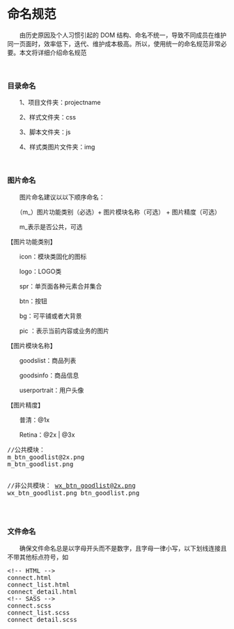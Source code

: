 # 命名规范

　　由历史原因及个人习惯引起的 DOM 结构、命名不统一，导致不同成员在维护同一页面时，效率低下，迭代、维护成本极高。所以，使用统一的命名规范非常必要。本文将详细介绍命名规范

&nbsp;

### 目录命名

　　1、项目文件夹：projectname

　　2、样式文件夹：css

　　3、脚本文件夹：js

　　4、样式类图片文件夹：img

&nbsp;

### 图片命名

　　图片命名建议以以下顺序命名：

　　（m_）图片功能类别（必选）+ 图片模块名称（可选） + 图片精度（可选）

　　m_表示是否公共，可选

【图片功能类别】

　　icon：模块类固化的图标

　　logo：LOGO类

　　spr：单页面各种元素合并集合

　　btn：按钮

　　bg：可平铺或者大背景

　　pic ：表示当前内容或业务的图片

【图片模块名称】

　　goodslist：商品列表

　　goodsinfo：商品信息

　　userportrait：用户头像

【图片精度】

　　普清：@1x

　　Retina：@2x | @3x

<div class="cnblogs_code">
<pre>//公共模块：
m_btn_goodlist@2x.png
m_btn_goodlist.png

//非公共模块：
wx_btn_goodlist@2x.png
wx_btn_goodlist.png
btn_goodlist.png</pre>
</div>

&nbsp;

### 文件命名

　　确保文件命名总是以字母开头而不是数字，且字母一律小写，以下划线连接且不带其他标点符号，如

<div class="cnblogs_code">
<pre>&lt;!-- HTML --&gt;
connect.html
connect_list.html
connect_detail.html
&lt;!-- SASS --&gt;
connect.scss
connect_list.scss
connect_detail.scss</pre>
</div>
